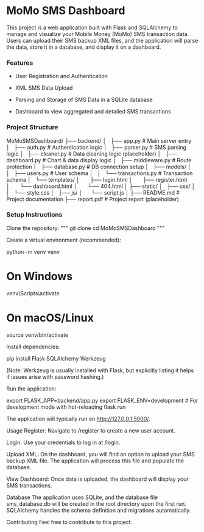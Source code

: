 # MoMo SMS Dashboard

This project is a web application built with Flask and SQLAlchemy to manage and visualize your Mobile Money (MoMo) SMS transaction data. Users can upload their SMS backup XML files, and the application will parse the data, store it in a database, and display it on a dashboard.

### Features
- User Registration and Authentication

- XML SMS Data Upload

- Parsing and Storage of SMS Data in a SQLite database

- Dashboard to view aggregated and detailed SMS transactions

### Project Structure

MoMoSMSDashboard/
├── backend/
│   ├── app.py           # Main server entry
│   ├── auth.py          # Authentication logic
│   ├── parser.py        # SMS parsing logic
│   ├── cleaner.py       # Data cleaning logic (placeholder)
│   ├── dashboard.py     # Chart & data display logic
│   ├── middleware.py    # Route protection
│   ├── database.py      # DB connection setup
│   ├── models/
│   │   ├── users.py     # User schema
│   │   └── transactions.py  # Transaction schema
│   └── templates/
│       ├── login.html
│       ├── register.html
│       └── dashboard.html
│       └── 404.html
│
├── static/
│   ├── css/
│   │   └── style.css
│   ├── js/
│      └── script.js
│
├── README.md            # Project documentation
├── report.pdf           # Project report (placeholder)

### Setup Instructions

Clone the repository:
""" 
git clone <repository-url>
cd MoMoSMSDashboard
""" 

Create a virtual environment (recommended):

python -m venv venv
# On Windows
venv\Scripts\activate
# On macOS/Linux
source venv/bin/activate

Install dependencies:

pip install Flask SQLAlchemy Werkzeug

(Note: Werkzeug is usually installed with Flask, but explicitly listing it helps if issues arise with password hashing.)

Run the application:

export FLASK_APP=backend/app.py
export FLASK_ENV=development # For development mode with hot-reloading
flask run

The application will typically run on http://127.0.0.1:5000/.

Usage
Register: Navigate to /register to create a new user account.

Login: Use your credentials to log in at /login.

Upload XML: On the dashboard, you will find an option to upload your SMS backup XML file. The application will process this file and populate the database.

View Dashboard: Once data is uploaded, the dashboard will display your SMS transactions.

Database
The application uses SQLite, and the database file sms_database.db will be created in the root directory upon the first run. SQLAlchemy handles the schema definition and migrations automatically.

Contributing
Feel free to contribute to this project.